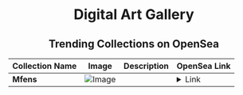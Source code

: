 <div align="center">

# Digital Art Gallery

## Trending Collections on OpenSea

| Collection Name                       | Image                                                                                     | Description                       | OpenSea Link                                                                                          |
|---------------------------------------|-------------------------------------------------------------------------------------------|-----------------------------------|--------------------------------------------------------------------------------------------------------|
| **Mfens** | ![Image](https://i.seadn.io/s/raw/files/1dce7fd7c502b4e2edbb62240c778f57.jpg?w=500&auto=format?w=200&auto=format) |  | <details><summary>Link</summary>[Mfens](https://opensea.io/collection/mfens-242)</details> |

</div>